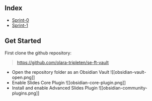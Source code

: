 ## Index
- [Sprint-0](./Lectures/Sprint-0/Sprint-0)
- [Sprint-1](./Lectures/Sprint-1/Sprint-1)

## Get Started

First clone the github repository:
> https://github.com/olara-tripleten/se-ft-vault

- Open the repository folder as an Obsidian Vault
	![[obsidian-vault-open.png]]
- Enable Slides Core Plugin
	![[obsidian-core-plugin.png]]
- Install and enable Advanced Slides Plugin
	![[obsidian-community-plugins.png]]

